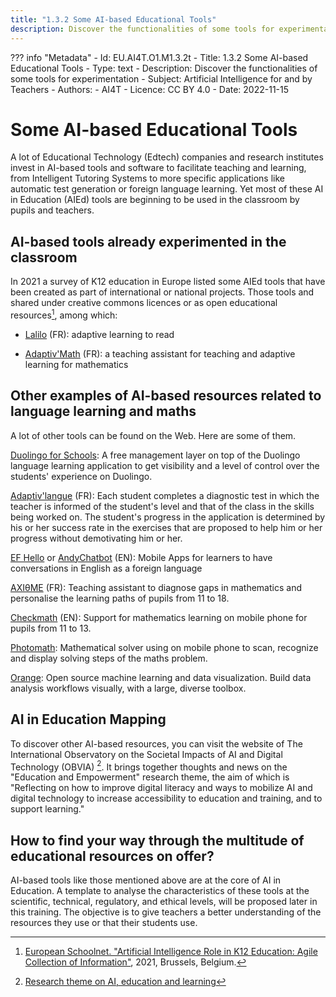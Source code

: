 ```yaml
---
title: "1.3.2 Some AI-based Educational Tools"
description: Discover the functionalities of some tools for experimentation
---
```

??? info "Metadata"
    - Id: EU.AI4T.O1.M1.3.2t
    - Title: 1.3.2 Some AI-based Educational Tools
    - Type: text
    - Description: Discover the functionalities of some tools for experimentation
    - Subject: Artificial Intelligence for and by Teachers
    - Authors:
        - AI4T
    - Licence: CC BY 4.0
    - Date: 2022-11-15

# Some AI-based Educational Tools
A lot of Educational Technology (Edtech) companies and research institutes invest in AI-based tools and software to facilitate teaching and learning, from Intelligent Tutoring Systems to more specific applications like automatic test generation or foreign language learning. Yet most of these AI in Education (AIEd) tools are beginning to be used in the classroom by pupils and teachers.

## AI-based tools already experimented in the classroom

In 2021 a survey of K12 education in Europe listed some AIEd tools that have been created as part of international or national projects. Those tools and shared under creative commons licences or as open educational resources[^1], among which:

-   [Lalilo](https://p2ia.lalilo.com/) (FR): adaptive learning to read

-   [Adaptiv'Math](https://www.adaptivmath.fr/) (FR): a teaching assistant for teaching and adaptive learning for mathematics

## Other examples of AI-based resources related to language learning and maths
A lot of other tools can be found on the Web. Here are some of them.

[Duolingo for Schools](https://schools.duolingo.com): A free management layer on top of the Duolingo language learning application to get visibility and a level of control over the students' experience on Duolingo.

[Adaptiv'langue](https://specimen.adaptivlangue.evidenceb.com/) (FR): Each student completes a diagnostic test in which the teacher is informed of the student's level and that of the class in the skills being worked on. The student's progress in the application is determined by his or her success rate in the exercises that are proposed to help him or her progress without demotivating him or her.

[EF Hello](https://www.hello.ef.com/) or [AndyChatbot](https://andychatbot.com/) (EN): Mobile Apps for learners to have conversations in English as a foreign language

[AXIθME](https://axiome.ai/) (FR): Teaching assistant to diagnose gaps in mathematics and personalise the learning paths of pupils from 11 to 18.

[Checkmath](https://checkmath.com/) (EN): Support for mathematics learning on mobile phone for pupils from 11 to 13.

[Photomath](https://photomath.com): Mathematical solver using on mobile phone to scan, recognize and display solving steps of the maths problem.

[Orange](https://orangedatamining.com/): Open source machine learning and data visualization. Build data analysis workflows visually, with a large, diverse toolbox.

## AI in Education Mapping
To discover other AI-based resources, you can visit the website of The International Observatory on the Societal Impacts of AI and Digital Technology (OBVIA) [^2]. It brings together thoughts and news on the "Education and Empowerment" research theme, the aim of which is "Reflecting on how to improve digital literacy and ways to mobilize AI and digital technology to increase accessibility to education and training, and to support learning."

## How to find your way through the multitude of educational resources on offer?
AI-based tools like those mentioned above are at the core of AI in Education. A template to analyse the characteristics of these tools at the scientific, technical, regulatory, and ethical levels, will be proposed later in this training. The objective is to give teachers a better understanding of the resources they use or that their students use.

[^1]: [European Schoolnet. "Artificial Intelligence Role in K12 Education: Agile Collection of Information"](http://www.eun.org/documents/411753/7316225/Artificial+Intelligence+Role+in+K12+Education+Report/0b9f5e20-62f7-4966-a58e-fdacc9199248), 2021, Brussels, Belgium.

[^2]: [Research theme on AI, education and learning](https://observatoire-ia.ulaval.ca/en/axis/education-and-empowerment/)
